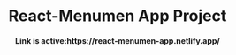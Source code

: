  <h1 align=center>React-Menumen App Project </h1>

<h4 align=center>Link is active:https://react-menumen-app.netlify.app/  </h4>

